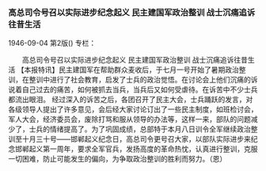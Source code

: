 ### 高总司令号召以实际进步纪念起义  民主建国军政治整训  战士沉痛追诉往昔生活

1946-09-04
第2版()
专栏：

　　高总司令号召以实际进步纪念起义
    民主建国军政治整训
    战士沉痛追诉往昔生活
    【本报特讯】民主建国军在帮助群众麦收后，于七月一号开始了暑期政治整训，在整训中进行了社会教育，启发了士兵的政治觉悟。在讨论会上他们沉痛的诉说着自己过去的痛苦，如何被抓去当兵，当兵后又如何受虐待。在诉苦中不少士兵都流出眼泪。
    经过深入的诉苦之后，各团召开了民主大会，士兵踊跃的发言，对各级领导人提出了许多意见，会后经大家讨论订出了一些民主制度，如班检讨会，军人大会，经济委员会，废除打骂和服从领导的办法等，这样一来，部队的问题减少了，士兵的情绪提高了。为了巩固成绩，总部特于本月八日训令全军继续政治整训至十月三十号——邯郸起义纪念日，高总司令更号召大家，以部队实际进步来纪念邯郸起义第一周年，要求全军官兵，发扬高度的革命热忱，认真进行整训，克服一切困难，防止可能发生的偏向，为争取政治整训的胜利而努力。（恩）
